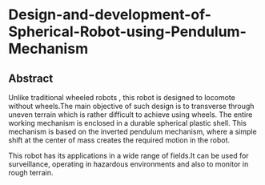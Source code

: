 # Design-and-development-of-Spherical-Robot-using-Pendulum-Mechanism

## Abstract

Unlike traditional wheeled robots , this robot is designed to locomote without wheels.The main objective of such design is to transverse through uneven terrain which is rather difficult to achieve using wheels. The entire working mechanism is enclosed in a durable spherical plastic shell. This mechanism is based on the inverted pendulum mechanism, where a simple shift at the center of mass creates the required motion in the robot.

This robot has its applications in a wide range of fields.It can be used for surveillance, operating in hazardous environments and also to monitor in rough terrain.
